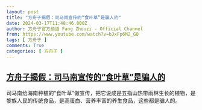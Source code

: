 ```yaml
---
layout: post
title: "方舟子揭假：司马南宣传的“食叶草”是骗人的"
date: 2024-03-17T11:48:46.000Z
author: 方舟子官方频道 Fang Zhouzi - Official Channel
from: https://www.youtube.com/watch?v=bJxFp6M2_GQ
tags: [ 方舟子 ]
comments: True
categories: [ 方舟子 ]
---
```

<!--1710676126000-->
[方舟子揭假：司马南宣传的“食叶草”是骗人的](https://www.youtube.com/watch?v=bJxFp6M2_GQ)
------

<div>
司马南给海南种植的“食叶草”做宣传，把它说成是五指山热带雨林生长的植物，是黎族人民的传统食品，是高蛋白、营养丰富的养生食品，这些都是骗人的。
</div>
